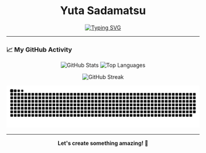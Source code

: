 <h1 align="center">Yuta Sadamatsu</h1>

<p align="center">
  <a href="https://git.io/typing-svg"><img src="https://readme-typing-svg.demolab.com?font=Fira+Code&size=25&pause=1000&color=00BFFF&center=true&vCenter=true&width=435&lines=Software+Engineer;Always+learning%2C+always+evolving.;Welcome+to+my+profile!" alt="Typing SVG" /></a>
</p>

---

### 📈 My GitHub Activity

<p align="center">
  <img width="49%" src="https://github-readme-stats.vercel.app/api?username=Yuta-Sadamatsu&show_icons=true&theme=tokyonight&hide_border=true&include_all_commits=true" alt="GitHub Stats" />
  <img width="49%" src="https://github-readme-stats.vercel.app/api/top-langs/?username=Yuta-Sadamatsu&layout=compact&theme=tokyonight&hide_border=true" alt="Top Languages" />
</p>
<p align="center">
  <img src="https://github-readme-streak-stats.herokuapp.com/?user=Yuta-Sadamatsu&theme=tokyonight&hide_border=true" alt="GitHub Streak" />
</p>
<p align="center">
  <picture>
    <source media="(prefers-color-scheme: dark)" srcset="https://raw.githubusercontent.com/Yuta-Sadamatsu/Yuta-Sadamatsu/main/dist/github-contribution-grid-snake-dark.svg" />
    <source media="(prefers-color-scheme: light)" srcset="https://raw.githubusercontent.com/Yuta-Sadamatsu/Yuta-Sadamatsu/main/dist/github-contribution-grid-snake.svg" />
    <img alt="contribution snake" src="https://raw.githubusercontent.com/Yuta-Sadamatsu/Yuta-Sadamatsu/main/dist/github-contribution-grid-snake.svg" />
  </picture>
</p>

---

<p align="center">
  <b>Let's create something amazing! 🚀</b>
</p>